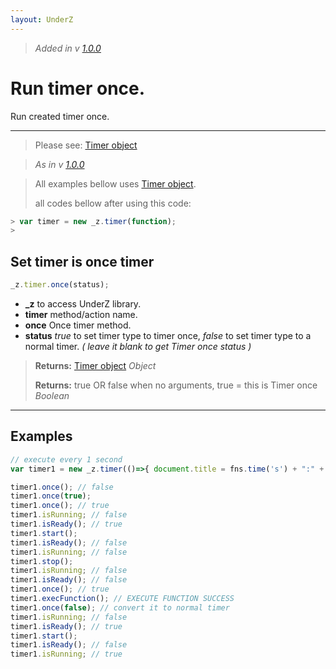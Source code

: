 ```yaml
---
layout: UnderZ
---
```

> _Added in v [1.0.0](https://github.com/hlaCk/UnderZ/tree/clean1.0.0)_
# Run timer once.
Run created timer once.

***

> Please see: [Timer object](https://hlack.github.io/UnderZ/-timer()#timer-object)

> _As in v [1.0.0](https://github.com/hlaCk/UnderZ/tree/clean1.0.0)_

> All examples bellow uses [Timer object](https://hlack.github.io/UnderZ/-timer()#timer-object).
> 
> all codes bellow after using this code:
> 
```js
> var timer = new _z.timer(function);
> 
```

## Set timer is once timer
```js
_z.timer.once(status);
```

* **_z** to access UnderZ library.
* **timer** method/action name.
* **once** Once timer method.
* **status** _true_ to set timer type to timer once, _false_ to set timer type to a normal timer. _( leave it blank to get Timer once status )_

> **Returns:** [Timer object](https://hlack.github.io/UnderZ/-timer()#timer-object) _Object_
> 
> **Returns:** true OR false when no arguments, true = this is Timer once _Boolean_


***

## Examples

```js
// execute every 1 second
var timer1 = new _z.timer(()=>{ document.title = fns.time('s') + ":" + fns.time('m'); }, 1000);

timer1.once(); // false
timer1.once(true);
timer1.once(); // true
timer1.isRunning; // false
timer1.isReady(); // true
timer1.start();
timer1.isReady(); // false
timer1.isRunning; // false
timer1.stop();
timer1.isRunning; // false
timer1.isReady(); // false
timer1.once(); // true
timer1.execFunction(); // EXECUTE FUNCTION SUCCESS
timer1.once(false); // convert it to normal timer
timer1.isRunning; // false
timer1.isReady(); // true
timer1.start();
timer1.isReady(); // false
timer1.isRunning; // true

```
